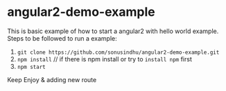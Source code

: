 # angular2-demo-example

This is basic example of how to start a angular2 with hello world example. 
Steps to be followed to run a example:

1. `git clone https://github.com/sonusindhu/angular2-demo-example.git`
2. `npm install`  // if there is npm install or try to `install npm` first
3. `npm start`

Keep Enjoy & adding new route
